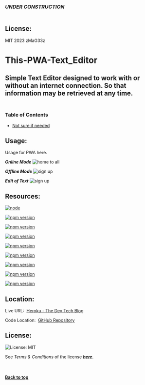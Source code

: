

### ***UNDER CONSTRUCTION***<br><br>

## License:

MIT 2023 zMaG33z



# **This-PWA-Text_Editor**

## Simple Text Editor designed to work with or without an internet connection.  So that information may be retrieved at any time.<br><br>

### Table of Contents
- [Not sure if needed](#not)

## Usage:
  
Usage for PWA here.  

***Online Mode***
![home to all](./public/images/home.png)

***Offline Mode***
![sign up](./public/images/signup.png)

***Edit of Text***
![sign up](./public/images/signup.png)



## Resources:

[![node](https://img.shields.io/badge/node-v18.12.1-9cf)](https://nodejs.org)

[![npm version](https://img.shields.io/badge/bcrypt-v5.0.0-9cf)](https://www.npmjs.com/package/bcrypt)

[![npm version](https://img.shields.io/badge/dotenv-v16.0.3-9cf)](https://www.npmjs.com/package/dotenv)

[![npm version](https://img.shields.io/badge/mysql2-v2.2.5-9cf)](https://www.npmjs.com/package/mysql2)

[![npm version](https://img.shields.io/badge/sequelize-v6.3.5-9cf)](https://www.npmjs.com/package/sequelize)

[![npm version](https://img.shields.io/badge/connect.session.sequelize-v7.0.4-9cf)](https://sequelize.org/)

[![npm version](https://img.shields.io/badge/express-v8.19.2-9cf)](https://www.npmjs.com/package/express)

[![npm version](https://img.shields.io/badge/express.handlebars-v5.2.0-9cf)](https://www.npmjs.com/package/express-handlebars)

[![npm version](https://img.shields.io/badge/express.session-v1.17.1-9cf)](https://www.npmjs.com/package/express-session)

## Location:

Live URL:&nbsp;&nbsp;[Heroku - The Dev Tech Blog](https://the-tech-blog-post.herokuapp.com/)

Code Location:&nbsp;&nbsp;[GitHub Repository](https://github.com/zMag33z/week-14-MVC-Tech_Blog)

## License:
  
![License: MIT](https://img.shields.io/badge/license-MIT-brightgreen)
  
See *Terms & Conditions* of the license [***here***](https://opensource.org/licenses/MIT).

<br>


#### [**Back to top**](#)